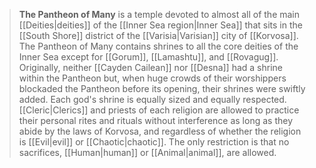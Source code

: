 > **The Pantheon of Many** is a temple devoted to almost all of the main [[Deities|deities]] of the [[Inner Sea region|Inner Sea]] that sits in the [[South Shore]] district of the [[Varisia|Varisian]] city of [[Korvosa]]. The Pantheon of Many contains shrines to all the core deities of the Inner Sea except for [[Gorum]], [[Lamashtu]], and [[Rovagug]]. Originally, neither [[Cayden Cailean]] nor [[Desna]] had a shrine within the Pantheon but, when huge crowds of their worshippers blockaded the Pantheon before its opening, their shrines were swiftly added.
> Each god's shrine is equally sized and equally respected. [[Cleric|Clerics]] and priests of each religion are allowed to practice their personal rites and rituals without interference as long as they abide by the laws of Korvosa, and regardless of whether the religion is [[Evil|evil]] or [[Chaotic|chaotic]]. The only restriction is that no sacrifices, [[Human|human]] or [[Animal|animal]], are allowed.








